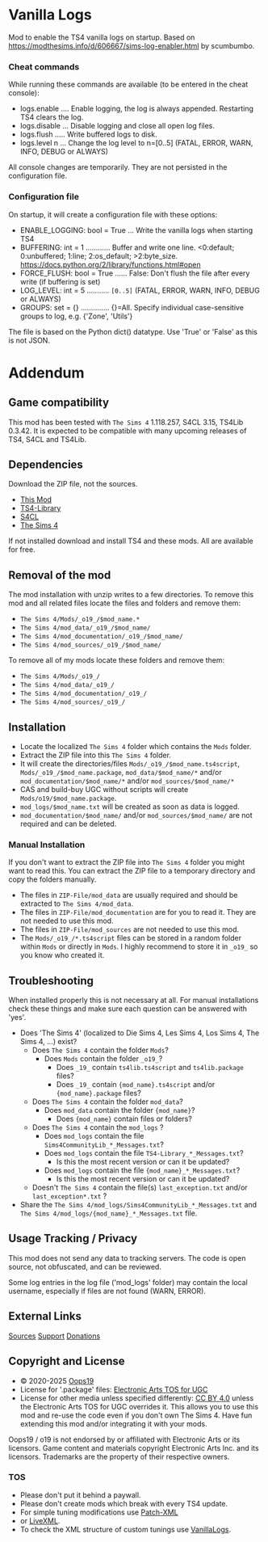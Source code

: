 #  Vanilla Logs

Mod to enable the TS4 vanilla logs on startup. Based on https://modthesims.info/d/606667/sims-log-enabler.html by scumbumbo.

### Cheat commands
While running these commands are available (to be entered in the cheat console):
* logs.enable .... Enable logging, the log is always appended. Restarting TS4 clears the log.
* logs.disable ... Disable logging and close all open log files.
* logs.flush ..... Write buffered logs to disk.
* logs.level n ... Change the log level to n=[0..5] (FATAL, ERROR, WARN, INFO, DEBUG or ALWAYS)

All console changes are temporarily. They are not persisted in the configuration file.

### Configuration file
On startup, it will create a configuration file with these options:
* ENABLE_LOGGING: bool = True ... Write the vanilla logs when starting TS4
* BUFFERING: int = 1 ............ Buffer and write one line. <0:default; 0:unbuffered; 1:line; 2:os_default; >2:byte_size. https://docs.python.org/2/library/functions.html#open
* FORCE_FLUSH: bool = True ...... False: Don't flush the file after every write (if buffering is set)
* LOG_LEVEL: int = 5 ........... `[0..5]` (FATAL, ERROR, WARN, INFO, DEBUG or ALWAYS)
* GROUPS: set = {} .............. {}=All. Specify individual case-sensitive groups to log, e.g. {'Zone', 'Utils'}

The file is based on the Python dict() datatype. Use 'True' or 'False' as this is not JSON.


# Addendum

## Game compatibility
This mod has been tested with `The Sims 4` 1.118.257, S4CL 3.15, TS4Lib 0.3.42.
It is expected to be compatible with many upcoming releases of TS4, S4CL and TS4Lib.

## Dependencies
Download the ZIP file, not the sources.
* [This Mod](../../releases/latest)
* [TS4-Library](https://github.com/Oops19/TS4-Library/releases/latest)
* [S4CL](https://github.com/ColonolNutty/Sims4CommunityLibrary/releases/latest)
* [The Sims 4](https://www.ea.com/games/the-sims/the-sims-4)

If not installed download and install TS4 and these mods.
All are available for free.

## Removal of the mod
The mod installation with unzip writes to a few directories.
To remove this mod and all related files locate the files and folders and remove them:
* `The Sims 4/Mods/_o19_/$mod_name.*`
* `The Sims 4/mod_data/_o19_/$mod_name/`
* `The Sims 4/mod_documentation/_o19_/$mod_name/`
* `The Sims 4/mod_sources/_o19_/$mod_name/`

To remove all of my mods locate these folders and remove them:
* `The Sims 4/Mods/_o19_/`
* `The Sims 4/mod_data/_o19_/`
* `The Sims 4/mod_documentation/_o19_/`
* `The Sims 4/mod_sources/_o19_/`
 
## Installation
* Locate the localized `The Sims 4` folder which contains the `Mods` folder.
* Extract the ZIP file into this `The Sims 4` folder.
* It will create the directories/files `Mods/_o19_/$mod_name.ts4script`, `Mods/_o19_/$mod_name.package`, `mod_data/$mod_name/*` and/or `mod_documentation/$mod_name/*` and/or `mod_sources/$mod_name/*`
* CAS and build-buy UGC without scripts will create `Mods/o19/$mod_name.package`.
* `mod_logs/$mod_name.txt` will be created as soon as data is logged.
* `mod_documentation/$mod_name/` and/or `mod_sources/$mod_name/` are not required and can be deleted.

### Manual Installation
If you don't want to extract the ZIP file into `The Sims 4` folder you might want to read this.
You can extract the ZIP file to a temporary directory and copy the folders manually.
* The files in `ZIP-File/mod_data` are usually required and should be extracted to `The Sims 4/mod_data`.
* The files in `ZIP-File/mod_documentation` are for you to read it. They are not needed to use this mod.
* The files in `ZIP-File/mod_sources` are not needed to use this mod.
* The `Mods/_o19_/*.ts4script` files can be stored in a random folder within `Mods` or directly in `Mods`. I highly recommend to store it in `_o19_` so you know who created it.

## Troubleshooting
When installed properly this is not necessary at all.
For manual installations check these things and make sure each question can be answered with 'yes'.
* Does 'The Sims 4' (localized to Die Sims 4, Les Sims 4, Los Sims 4, The Sims 4, ...) exist?
  * Does `The Sims 4` contain the folder `Mods`?
    * Does `Mods` contain the folder `_o19_`? 
      * Does `_19_` contain `ts4lib.ts4script` and `ts4lib.package` files?
      * Does `_19_` contain `{mod_name}.ts4script` and/or `{mod_name}.package` files?
  * Does `The Sims 4` contain the folder `mod_data`?
    * Does `mod_data` contain the folder `{mod_name}`?
      * Does `{mod_name}` contain files or folders?
  * Does `The Sims 4` contain the `mod_logs` ?
    * Does `mod_logs` contain the file `Sims4CommunityLib_*_Messages.txt`?
    * Does `mod_logs` contain the file `TS4-Library_*_Messages.txt`?
      * Is this the most recent version or can it be updated?
    * Does `mod_logs` contain the file `{mod_name}_*_Messages.txt`?
      * Is this the most recent version or can it be updated?
  * Doesn't `The Sims 4` contain the file(s) `last_exception.txt`  and/or `last_exception*.txt` ?
* Share the `The Sims 4/mod_logs/Sims4CommunityLib_*_Messages.txt` and `The Sims 4/mod_logs/{mod_name}_*_Messages.txt`  file.

## Usage Tracking / Privacy
This mod does not send any data to tracking servers. The code is open source, not obfuscated, and can be reviewed.

Some log entries in the log file ('mod_logs' folder) may contain the local username, especially if files are not found (WARN, ERROR).

## External Links
[Sources](https://github.com/Oops19/)
[Support](https://discord.gg/d8X9aQ3jbm)
[Donations](https://www.patreon.com/o19)

## Copyright and License
* © 2020-2025 [Oops19](https://github.com/Oops19)
* License for '.package' files: [Electronic Arts TOS for UGC](https://tos.ea.com/legalapp/WEBTERMS/US/en/PC/)  
* License for other media unless specified differently: [CC BY 4.0](https://creativecommons.org/licenses/by/4.0/) unless the Electronic Arts TOS for UGC overrides it.
This allows you to use this mod and re-use the code even if you don't own The Sims 4.
Have fun extending this mod and/or integrating it with your mods.

Oops19 / o19 is not endorsed by or affiliated with Electronic Arts or its licensors.
Game content and materials copyright Electronic Arts Inc. and its licensors. 
Trademarks are the property of their respective owners.

### TOS
* Please don't put it behind a paywall.
* Please don't create mods which break with every TS4 update.
* For simple tuning modifications use [Patch-XML](https://github.com/Oops19/TS4-PatchXML) 
* or [LiveXML](https://github.com/Oops19/TS4-LiveXML).
* To check the XML structure of custom tunings use [VanillaLogs](https://github.com/Oops19/TS4-VanillaLogs).
